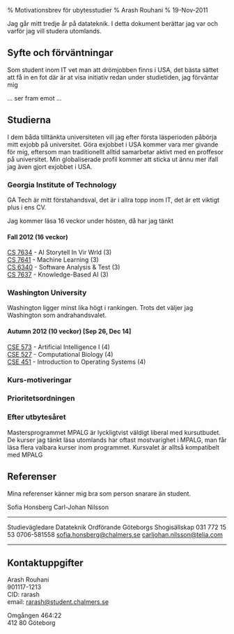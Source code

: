 % Motivationsbrev för ubytesstudier
% Arash Rouhani
% 19-Nov-2011

Jag går mitt tredje år på datateknik.
I detta dokument berättar jag var och varför
jag vill studera utomlands.

## Syfte och förväntningar

Som student inom IT vet man att drömjobben finns i USA,
det bästa sättet att få in en fot där är at visa initiativ
redan under studietiden, jag förväntar mig

... ser fram emot ...

## Studierna

I dem båda tilltänkta universiteten vill jag efter första läsperioden
påbörja mitt exjobb på universitet. Göra exjobbet i USA kommer
vara mer givande för mig, eftersom man traditionellt alltid samarbetar
aktivt med en proffesor på universitet. Min globaliserade profil
kommer att sticka ut ännu mer ifall jag även gjort exjobbet i USA.

### Georgia Institute of Technology

GA  Tech är mitt förstahandsval, det är
i allra topp inom IT, det är ett viktigt plus i ens CV.

Jag kommer läsa 16 veckor under hösten, då har jag tänkt

#### Fall 2012 (16 veckor)

[CS 7634][CS7634] - AI Storytell In Vir Wrld (3)  
[CS 7641][CS7641] - Machine Learning (3)  
[CS 6340][CS6340] - Software Analysis & Test (3)  
[CS 7637][CS7637] - Knowledge-Based AI (3)  

### Washington University

Washington ligger minst lika högt i rankingen.
Trots det väljer jag Washington som andrahandsvalet.

#### Autumn 2012 (10 veckor) [Sep 26, Dec 14]

[CSE 573][CSE573] - Artificial Intelligence I (4)  
[CSE 527][CSE527] - Computational Biology (4)  
[CSE 451][CSE451] - Introduction to Operating Systems (4)

### Kurs-motiveringar

### Prioritetsordningen

### Efter utbytesåret

Mastersprogrammet MPALG är lyckligtvist väldigt liberal med kursutbudet.
De kurser jag tänkt läsa utomlands har oftast mostvarighet i
MPALG, man får läsa flera valbara kurser inom programmet.
Kursvalet är alltså kompatibelt med MPALG

## Referenser

Mina referenser känner mig bra som person snarare än student.

Sofia Honsberg                                    Carl-Johan Nilsson
------------------------------    ----------------------------------
Studievägledare Datateknik        Ordförande Göteborgs Shogisällskap
031 772 15 53                                            0706-581558
sofia.honsberg@chalmers.se               carljohan.nilsson@telia.com
------------------------------    ----------------------------------

## Kontaktuppgifter

Arash Rouhani  
901117-1213  
CID: rarash  
email: rarash@student.chalmers.se  
  
Omgången 464:22  
412 80 Göteborg


[CSE573]:http://www.cs.washington.edu/education/courses/cse573/
[CSE527]:http://www.cs.washington.edu/education/courses/cse527/
[CSE451]:http://www.cs.washington.edu/education/courses/cse451/

[CS7634]:https://oscar.gatech.edu/pls/bprod/bwckctlg.p_disp_course_detail?cat_term_in=201108&subj_code_in=CS&crse_numb_in=7634
[CS7641]:https://oscar.gatech.edu/pls/bprod/bwckctlg.p_disp_course_detail?cat_term_in=201108&subj_code_in=CS&crse_numb_in=7641
[CS6340]:https://oscar.gatech.edu/pls/bprod/bwckctlg.p_disp_course_detail?cat_term_in=201108&subj_code_in=CS&crse_numb_in=6340
[CS7637]:https://oscar.gatech.edu/pls/bprod/bwckctlg.p_disp_course_detail?cat_term_in=201108&subj_code_in=CS&crse_numb_in=7637
